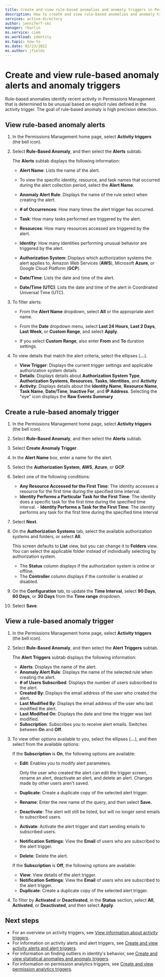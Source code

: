 ```yaml
---
title: Create and view rule-based anomalies and anomaly triggers in Permissions Management
description: How to create and view rule-based anomalies and anomaly triggers in Permissions Management.
services: active-directory
author: jenniferf-skc
manager: rkarlin
ms.service: ciem
ms.workload: identity
ms.topic: how-to
ms.date: 02/23/2022
ms.author: jfields
---
```


# Create and view rule-based anomaly alerts and anomaly triggers

Rule-based anomalies identify recent activity in Permissions Management that is determined to be unusual based on explicit rules defined in the activity trigger. The goal of rule-based anomaly is high precision detection.

## View rule-based anomaly alerts

1. In the Permissions Management home page, select **Activity triggers** (the bell icon).
1. Select **Rule-Based Anomaly**, and then select the **Alerts** subtab.

    The **Alerts** subtab displays the following information:

      - **Alert Name**: Lists the name of the alert.

      - To view the specific identity, resource, and task names that occurred during the alert collection period, select the **Alert Name**.

      - **Anomaly Alert Rule**: Displays the name of the rule select when creating the alert.
      - **# of Occurrences**: How many times the alert trigger has occurred.
      - **Task**: How many tasks performed are triggered by the alert.
      - **Resources**: How many resources accessed are triggered by the alert.
      - **Identity**: How many identities performing unusual behavior are triggered by the alert.
      - **Authorization System**: Displays which authorization systems the alert applies to, Amazon Web Services (**AWS**), Microsoft **Azure**, or Google Cloud Platform (**GCP**).
      - **Date/Time**: Lists the date and time of the alert.
      - **Date/Time (UTC)**: Lists the date and time of the alert in Coordinated Universal Time (UTC).


1. To filter alerts:

    - From the **Alert Name** dropdown, select **All** or the appropriate alert name.
    - From the **Date** dropdown menu, select **Last 24 Hours**, **Last 2 Days**, **Last Week**, or **Custom Range**, and select **Apply**.

     - If you select **Custom Range**, also enter **From** and **To** duration settings.
1. To view details that match the alert criteria, select the ellipses (**...**).

     - **View Trigger**: Displays the current trigger settings and applicable authorization system details
     - **Details**: Displays details about **Authorization System Type**, **Authorization Systems**, **Resources**, **Tasks**, **Identities**, and **Activity**
     - **Activity**: Displays details about the **Identity Name**, **Resource Name**, **Task Name**, **Date/Time**, **Inactive For**, and **IP Address**. Selecting the "eye" icon displays the **Raw Events Summary**

## Create a rule-based anomaly trigger

1. In the Permissions Management home page, select **Activity triggers** (the bell icon).
1. Select **Rule-Based Anomaly**, and then select the **Alerts** subtab.
1. Select **Create Anomaly Trigger**.

1. In the **Alert Name** box, enter a name for the alert.
1. Select the **Authorization System**, **AWS**, **Azure**, or **GCP**.
1. Select one of the following conditions:
      - **Any Resource Accessed for the First Time**: The identity accesses a resource for the first time during the specified time interval.
      - **Identity Performs a Particular Task for the First Time**: The identity does a specific task for the first time during the specified time interval.
       - **Identity Performs a Task for the First Time**: The identity performs any task for the first time during the specified time interval
1. Select **Next**.
1. On the **Authorization Systems** tab, select the available authorization systems and folders, or select **All**.

    This screen defaults to **List** view, but you can change it to **Folders** view. You can select the applicable folder instead of individually selecting by authorization system.

      - The **Status** column displays if the authorization system is online or offline.
      - The **Controller** column displays if the controller is enabled or disabled.

1. On the **Configuration** tab, to update the **Time Interval**, select **90 Days**, **60 Days**, or **30 Days** from the **Time range** dropdown.
1. Select **Save**.

## View a rule-based anomaly trigger

1. In the Permissions Management home page, select **Activity triggers** (the bell icon).
1. Select **Rule-Based Anomaly**, and then select the **Alert Triggers** subtab.

    The **Alert Triggers** subtab displays the following information:

      - **Alerts**: Displays the name of the alert.
      - **Anomaly Alert Rule**: Displays the name of the selected rule when creating the alert.
      - **# of Users Subscribed**: Displays the number of users subscribed to the alert.
      - **Created By**: Displays the email address of the user who created the alert.
      - **Last Modified By**: Displays the email address of the user who last modified the alert.
      - **Last Modified On**: Displays the date and time the trigger was last modified.
      - **Subscription**: Subscribes you to receive alert emails. Switches between **On** and **Off**.

1. To view other options available to you, select the ellipses (**...**), and then select from the available options:

    If the **Subscription** is **On**, the following options are available:

    - **Edit**: Enables you to modify alert parameters.

       Only the user who created the alert can edit the trigger screen, rename an alert, deactivate an alert, and delete an alert. Changes made by other users aren't saved.

    - **Duplicate**: Create a duplicate copy of the selected alert trigger.
    - **Rename**: Enter the new name of the query, and then select **Save.**
    - **Deactivate**: The alert will still be listed, but will no longer send emails to subscribed users.
    - **Activate**: Activate the alert trigger and start sending emails to subscribed users.
    - **Notification Settings**: View the **Email** of users who are subscribed to the alert trigger.
    - **Delete**: Delete the alert.

    If the **Subscription** is **Off**, the following options are available:
    - **View**: View  details of the alert trigger.
    - **Notification Settings**: View the **Email** of users who are subscribed to the alert trigger.
    - **Duplicate**: Create a duplicate copy of the selected alert trigger.

1. To filter by **Activated** or **Deactivated**, in the **Status** section, select **All**, **Activated**, or **Deactivated**, and then select **Apply**.



## Next steps

- For an overview on activity triggers, see [View information about activity triggers](ui-triggers.md).
- For information on activity alerts and alert triggers, see [Create and view activity alerts and alert triggers](how-to-create-alert-trigger.md).
- For information on finding outliers in identity's behavior, see [Create and view statistical anomalies and anomaly triggers](product-statistical-anomalies.md).
- For information on permission analytics triggers, see [Create and view permission analytics triggers](product-permission-analytics.md).
